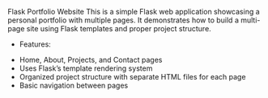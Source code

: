Flask Portfolio Website
This is a simple Flask web application showcasing a personal portfolio with multiple pages.
It demonstrates how to build a multi-page site using Flask templates and proper project structure.

* Features:
 - Home, About, Projects, and Contact pages
 - Uses Flask’s template rendering system
 - Organized project structure with separate HTML files for each page
 - Basic navigation between pages
